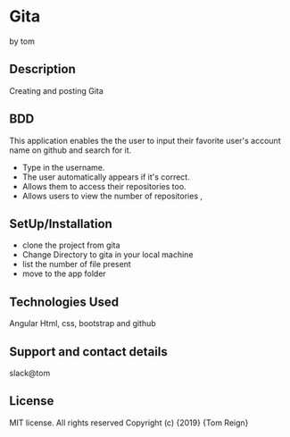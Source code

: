 # Gita
by tom


## Description
Creating and posting Gita

## BDD
This application enables the the user to input their favorite user's account name on github and search for it.

  * Type in the username.
  * The user automatically appears if it's correct.
  * Allows them to access their repositories too.
  * Allows users to view the number of repositories ,






## SetUp/Installation

 * clone the project from gita
 * Change Directory to gita in your local machine
 * list the number of file present
 * move to the app folder

## Technologies Used

Angular  Html, css, bootstrap  and  github

## Support and contact details

slack@tom

## License
MIT license. All rights reserved Copyright (c) {2019} {Tom Reign}

